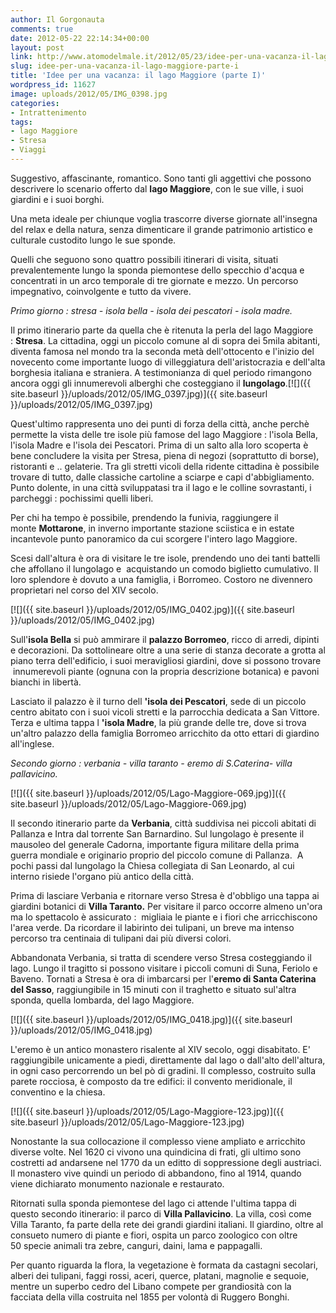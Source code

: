 ```yaml
---
author: Il Gorgonauta
comments: true
date: 2012-05-22 22:14:34+00:00
layout: post
link: http://www.atomodelmale.it/2012/05/23/idee-per-una-vacanza-il-lago-maggiore-parte-i/
slug: idee-per-una-vacanza-il-lago-maggiore-parte-i
title: 'Idee per una vacanza: il lago Maggiore (parte I)'
wordpress_id: 11627
image: uploads/2012/05/IMG_0398.jpg
categories:
- Intrattenimento
tags:
- lago Maggiore
- Stresa
- Viaggi
---
```



Suggestivo, affascinante, romantico. Sono tanti gli aggettivi che possono descrivere lo scenario offerto dal **lago Maggiore**, con le sue ville, i suoi giardini e i suoi borghi.

Una meta ideale per chiunque voglia trascorre diverse giornate all'insegna del relax e della natura, senza dimenticare il grande patrimonio artistico e culturale custodito lungo le sue sponde.

Quelli che seguono sono quattro possibili itinerari di visita, situati prevalentemente lungo la sponda piemontese dello specchio d'acqua e concentrati in un arco temporale di tre giornate e mezzo. Un percorso impegnativo, coinvolgente e tutto da vivere.

_Primo giorno : stresa - isola bella - isola dei pescatori - isola madre._

Il primo itinerario parte da quella che è ritenuta la perla del lago Maggiore : **Stresa**. La cittadina, oggi un piccolo comune al di sopra dei 5mila abitanti, diventa famosa nel mondo tra la seconda metà dell'ottocento e l'inizio del novecento come importante luogo di villeggiatura dell'aristocrazia e dell'alta borghesia italiana e straniera. A testimonianza di quel periodo rimangono ancora oggi gli innumerevoli alberghi che costeggiano il **lungolago**.[![]({{ site.baseurl }}/uploads/2012/05/IMG_0397.jpg)]({{ site.baseurl }}/uploads/2012/05/IMG_0397.jpg)

Quest'ultimo rappresenta uno dei punti di forza della città, anche perchè permette la vista delle tre isole più famose del lago Maggiore : l'isola Bella, l'isola Madre e l'isola dei Pescatori. Prima di un salto alla loro scoperta è bene concludere la visita per Stresa, piena di negozi (soprattutto di borse), ristoranti e .. gelaterie. Tra gli stretti vicoli della ridente cittadina è possibile trovare di tutto, dalle classiche cartoline a sciarpe e capi d'abbigliamento. Punto dolente, in una città sviluppatasi tra il lago e le colline sovrastanti, i parcheggi : pochissimi quelli liberi.

Per chi ha tempo è possibile, prendendo la funivia, raggiungere il monte **Mottarone**, in inverno importante stazione sciistica e in estate incantevole punto panoramico da cui scorgere l'intero lago Maggiore.

Scesi dall'altura è ora di visitare le tre isole, prendendo uno dei tanti battelli che affollano il lungolago e  acquistando un comodo biglietto cumulativo. Il loro splendore è dovuto a una famiglia, i Borromeo. Costoro ne divennero proprietari nel corso del XIV secolo.

[![]({{ site.baseurl }}/uploads/2012/05/IMG_0402.jpg)]({{ site.baseurl }}/uploads/2012/05/IMG_0402.jpg)

Sull'**isola Bella** si può ammirare il **palazzo Borromeo**, ricco di arredi, dipinti e decorazioni. Da sottolineare oltre a una serie di stanza decorate a grotta al piano terra dell'edificio, i suoi meravigliosi giardini, dove si possono trovare  innumerevoli piante (ognuna con la propria descrizione botanica) e pavoni bianchi in libertà.

Lasciato il palazzo è il turno dell **'isola dei Pescatori**, sede di un piccolo centro abitato con i suoi vicoli stretti e la parrocchia dedicata a San Vittore. Terza e ultima tappa l **'isola Madre**, la più grande delle tre, dove si trova un'altro palazzo della famiglia Borromeo arricchito da otto ettari di giardino all'inglese.

_Secondo giorno : verbania - villa taranto - eremo di S.Caterina- villa pallavicino._

[![]({{ site.baseurl }}/uploads/2012/05/Lago-Maggiore-069.jpg)]({{ site.baseurl }}/uploads/2012/05/Lago-Maggiore-069.jpg)

Il secondo itinerario parte da **Verbania**, città suddivisa nei piccoli abitati di Pallanza e Intra dal torrente San Barnardino. Sul lungolago è presente il mausoleo del generale Cadorna, importante figura militare della prima guerra mondiale e originario proprio del piccolo comune di Pallanza.  A pochi passi dal lungolago la Chiesa collegiata di San Leonardo, al cui interno risiede l'organo più antico della città.

Prima di lasciare Verbania e ritornare verso Stresa è d'obbligo una tappa ai giardini botanici di **Villa Taranto.** Per visitare il parco occorre almeno un'ora ma lo spettacolo è assicurato :  migliaia le piante e i fiori che arricchiscono l'area verde. Da ricordare il labirinto dei tulipani, un breve ma intenso percorso tra centinaia di tulipani dai più diversi colori.

Abbandonata Verbania, si tratta di scendere verso Stresa costeggiando il lago. Lungo il tragitto si possono visitare i piccoli comuni di Suna, Feriolo e Baveno. Tornati a Stresa è ora di imbarcarsi per l'**eremo di Santa Caterina del Sasso**, raggiungibile in 15 minuti con il traghetto e situato sul'altra sponda, quella lombarda, del lago Maggiore.

[![]({{ site.baseurl }}/uploads/2012/05/IMG_0418.jpg)]({{ site.baseurl }}/uploads/2012/05/IMG_0418.jpg)

L'eremo è un antico monastero risalente al XIV secolo, oggi disabitato. E' raggiungibile unicamente a piedi, direttamente dal lago o dall'alto dell'altura, in ogni caso percorrendo un bel pò di gradini. Il complesso, costruito sulla parete rocciosa, è composto da tre edifici: il convento meridionale, il conventino e la chiesa.

[![]({{ site.baseurl }}/uploads/2012/05/Lago-Maggiore-123.jpg)]({{ site.baseurl }}/uploads/2012/05/Lago-Maggiore-123.jpg)

Nonostante la sua collocazione il complesso viene ampliato e arricchito diverse volte. Nel 1620 ci vivono una quindicina di frati, gli ultimo sono costretti ad andarsene nel 1770 da un editto di soppressione degli austriaci. Il monastero vive quindi un periodo di abbandono, fino al 1914, quando viene dichiarato monumento nazionale e restaurato.

Ritornati sulla sponda piemontese del lago ci attende l'ultima tappa di questo secondo itinerario: il parco di **Villa Pallavicino**. La villa, così come Villa Taranto, fa parte della rete dei grandi giardini italiani. Il giardino, oltre al consueto numero di piante e fiori, ospita un parco zoologico con oltre 50 specie animali tra zebre, canguri, daini, lama e pappagalli.

Per quanto riguarda la flora, la vegetazione è formata da castagni secolari, alberi dei tulipani, faggi rossi, aceri, querce, platani, magnolie e sequoie, mentre un superbo cedro del Libano compete per grandiosità con la facciata della villa costruita nel 1855 per volontà di Ruggero Bonghi.
